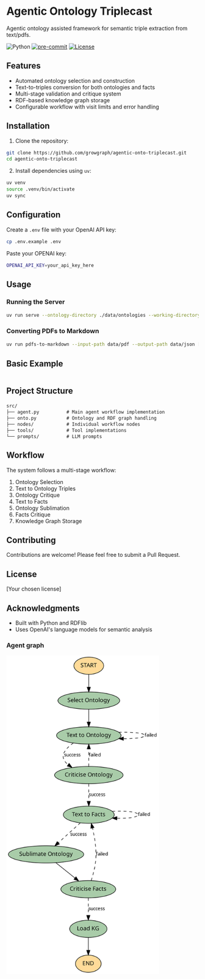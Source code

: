 # Agentic Ontology Triplecast

Agentic ontology assisted framework for semantic triple extraction from text/pdfs.

![Python](https://img.shields.io/badge/python-3.12-blue.svg) 
[![pre-commit](https://github.com/growgraph/agentic-onto-triplecast/actions/workflows/pre-commit.yml/badge.svg)](https://github.com/growgraph/agentic-onto-triplecast/actions/workflows/pre-commit.yml)
[![License](https://img.shields.io/badge/License-Apache_2.0-blue.svg)](https://opensource.org/licenses/Apache-2.0)
<!-- [![DOI](https://zenodo.org/badge/259046250.svg)](https://zenodo.org/badge/latestdoi/259046250) -->

## Features

- Automated ontology selection and construction
- Text-to-triples conversion for both ontologies and facts
- Multi-stage validation and critique system
- RDF-based knowledge graph storage
- Configurable workflow with visit limits and error handling

## Installation

1. Clone the repository:
```bash
git clone https://github.com/growgraph/agentic-onto-triplecast.git
cd agentic-onto-triplecast
```

2. Install dependencies using `uv`:
```bash
uv venv
source .venv/bin/activate
uv sync
```

## Configuration


Create a `.env` file with your OpenAI API key:

```bash
cp .env.example .env
```

Paste your OPENAI key:
```bash
OPENAI_API_KEY=your_api_key_here
```

## Usage

### Running the Server

```bash
uv run serve --ontology-directory ./data/ontologies --working-directory working_dir --env-path .env 
```

### Converting PDFs to Markdown

```bash
uv run pdfs-to-markdown --input-path data/pdf --output-path data/json [--prefix chem]
```

## Basic Example

```

```

## Project Structure

```
src/
├── agent.py          # Main agent workflow implementation
├── onto.py           # Ontology and RDF graph handling
├── nodes/            # Individual workflow nodes
├── tools/            # Tool implementations
└── prompts/          # LLM prompts
```

## Workflow

The system follows a multi-stage workflow:
1. Ontology Selection
2. Text to Ontology Triples
3. Ontology Critique
4. Text to Facts
5. Ontology Sublimation
6. Facts Critique
7. Knowledge Graph Storage

## Contributing

Contributions are welcome! Please feel free to submit a Pull Request.

## License

[Your chosen license]

## Acknowledgments

- Built with Python and RDFlib
- Uses OpenAI's language models for semantic analysis

### Agent graph

<!-- ![SVG Image](graph.png|200) -->
[<img src="static/img/graph.png" width="400"/>](graph.png)
